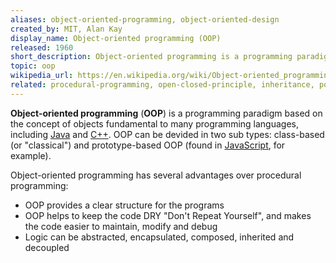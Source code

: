 ```yaml
---
aliases: object-oriented-programming, object-oriented-design
created_by: MIT, Alan Kay
display_name: Object-oriented programming (OOP)
released: 1960
short_description: Object-oriented programming is a programming paradigm based on the concept of objects fundamental to many programming languages.
topic: oop
wikipedia_url: https://en.wikipedia.org/wiki/Object-oriented_programming
related: procedural-programming, open-closed-principle, inheritance, polymorphism, orm, functional-programming, event-driven-programming
---
```

**Object-oriented programming** (**OOP**) is a programming paradigm based on the concept of objects fundamental to many programming languages, including [Java](https://github.com/topics/java) and [C++](https://github.com/topics/cpp). OOP can be devided in two sub types: class-based (or "classical") and prototype-based OOP (found in [JavaScript](https://github.com/topics/javascript), for example).

Object-oriented programming has several advantages over procedural programming:
* OOP provides a clear structure for the programs
* OOP helps to keep the code DRY "Don't Repeat Yourself", and makes the code easier to maintain, modify and debug
* Logic can be abstracted, encapsulated, composed, inherited and decoupled
